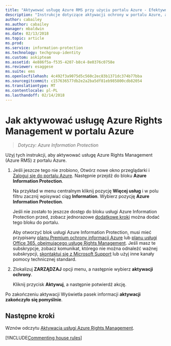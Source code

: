 ```yaml
---
title: "Aktywować usługę Azure RMS przy użyciu portalu Azure - Efektywnych"
description: "Instrukcje dotyczące aktywacji ochrony w portalu Azure, aby Twoja organizacja może zacząć chronić dokumenty i wiadomości e-mail."
author: cabailey
ms.author: cabailey
manager: mbaldwin
ms.date: 02/13/2018
ms.topic: article
ms.prod: 
ms.service: information-protection
ms.technology: techgroup-identity
ms.custom: askipteam
ms.assetid: 4e886f5a-f535-4207-b8c4-8e0376c0758e
ms.reviewer: esaggese
ms.suite: ems
ms.openlocfilehash: 4c492f3a9075d5c560c2ec83b1371dc374b77bba
ms.sourcegitcommit: c157636577db2e2a2ba5df81eb985800cdb82054
ms.translationtype: MT
ms.contentlocale: pl-PL
ms.lasthandoff: 02/14/2018
---
```

# <a name="how-to-activate-azure-rights-management-from-the-azure-portal"></a>Jak aktywować usługę Azure Rights Management w portalu Azure

>*Dotyczy: Azure Information Protection*

Użyj tych instrukcji, aby aktywować usługę Azure Rights Management (Azure RMS) z portalu Azure.

1. Jeśli jeszcze tego nie zrobiono, Otwórz nowe okno przeglądarki i [Zaloguj się do portalu Azure](configure-policy.md#signing-in-to-the-azure-portal). Następnie przejdź do bloku **Azure Information Protection**.
    
    Na przykład w menu centralnym kliknij pozycję **Więcej usług** i w polu filtru zacznij wpisywać ciąg **Information**. Wybierz pozycję **Azure Information Protection**.
    
    Jeśli nie zostało to jeszcze dostęp do bloku usługi Azure Information Protection przed, zobacz jednorazowe [dodatkowe kroki](configure-policy.md#to-access-the-azure-information-protection-blade-for-the-first-time) można dodać tego bloku do portalu.
    
    Aby otworzyć blok usługi Azure Information Protection, musi mieć przypisany [planu Premium ochrony informacji Azure](https://www.microsoft.com/cloud-platform/azure-information-protection-pricing) lub [planu usługi Office 365, obejmującego usługę Rights Management](http://download.microsoft.com/download/E/C/F/ECF42E71-4EC0-48FF-AA00-577AC14D5B5C/Azure_Information_Protection_licensing_datasheet_EN-US.pdf). Jeśli masz te subskrypcje, zobacz komunikat, którego nie można odnaleźć ważnej subskrypcji, [skontaktuj się z Microsoft Support](../get-started/information-support.md#to-contact-microsoft-support) lub użyj inne kanały pomocy technicznej standard.

2. Zlokalizuj **ZARZĄDZAJ** opcji menu, a następnie wybierz **aktywacji ochrony**. 
    
    Kliknij przycisk **Aktywuj**, a następnie potwierdź akcję. 

Po zakończeniu aktywacji Wyświetla pasek informacji **aktywacji zakończyło się pomyślnie**.


## <a name="next-steps"></a>Następne kroki
Wznów odczytu [Aktywacja usługi Azure Rights Management](activate-service.md#configuring-onboarding-controls-for-a-phased-deployment).


[!INCLUDE[Commenting house rules](../includes/houserules.md)]